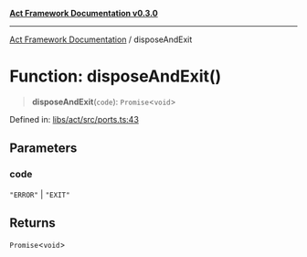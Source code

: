 [**Act Framework Documentation v0.3.0**](../README.md)

***

[Act Framework Documentation](../globals.md) / disposeAndExit

# Function: disposeAndExit()

> **disposeAndExit**(`code`): `Promise`\<`void`\>

Defined in: [libs/act/src/ports.ts:43](https://github.com/Rotorsoft/act-root/blob/ecf1ab2f895c5bdf2d70db49738046df56c78030/libs/act/src/ports.ts#L43)

## Parameters

### code

`"ERROR"` | `"EXIT"`

## Returns

`Promise`\<`void`\>
